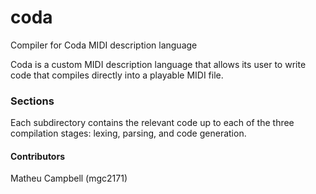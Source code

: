 # coda
Compiler for Coda MIDI description language

Coda is a custom MIDI description language that allows its user to write code that compiles directly into a playable MIDI file.

### Sections
Each subdirectory contains the relevant code up to each of the three compilation stages: lexing, parsing, and code generation.

#### Contributors
Matheu Campbell (mgc2171)
